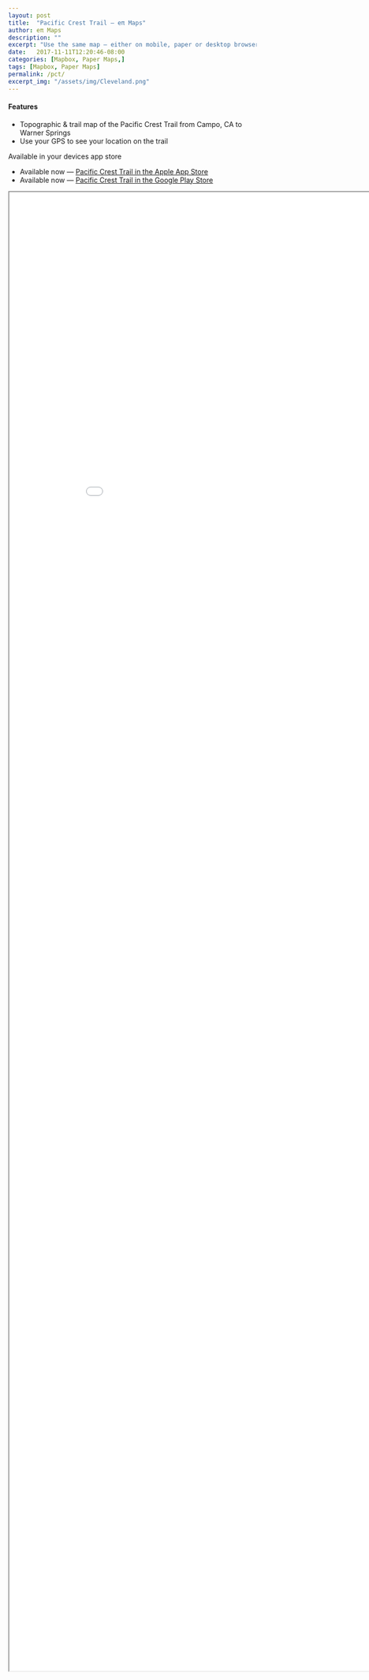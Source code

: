 ```yaml
---
layout: post
title:  "Pacific Crest Trail — eπ Maps"
author: eπ Maps
description: ""
excerpt: "Use the same map — either on mobile, paper or desktop browser"
date:   2017-11-11T12:20:46-08:00
categories: [Mapbox, Paper Maps,]
tags: [Mapbox, Paper Maps]
permalink: /pct/
excerpt_img: "/assets/img/Cleveland.png"
---
```


#### Features
* Topographic & trail map of the Pacific Crest Trail from Campo, CA to Warner Springs
* Use your GPS to see your location on the trail

Available in your devices app store

* Available now — [Pacific Crest Trail in the Apple App Store][ios]
* Available now — [Pacific Crest Trail in the Google Play Store][android]

<iframe allowfullscreen="true" mozallowfullscreen="true" webkitallowfullscreen="true"
  style="height: 75vh; width: 95vw;"
  src="/epi-maps.html?t=Cleveland&Z=14.9&style=omt-cje6px7vc06l22rpeiph7d85s&w=-116.894531&s=32.546813&e=-116.367188&n=33.302986&authkey=278314/#12/32.84249/-116.50334">
  <p>Your browser does not support iframes.</p>
</iframe>


[ios]:      https://itunes.apple.com/us/app/cleveland-national-forest-eπ-maps/id1255405263?mt=8
[android]:  /android

[tsg]:  http://www.timestampgenerator.com
